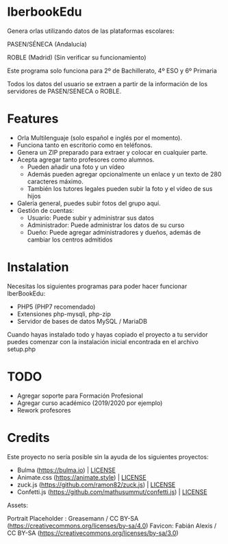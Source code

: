 # IberbookEdu

Genera orlas utilizando datos de las plataformas escolares:

PASEN/SÉNECA (Andalucía)

ROBLE (Madrid) (Sin verificar su funcionamiento)

Este programa solo funciona para 2º de Bachillerato, 4º ESO y 6º Primaria

Todos los datos del usuario se extraen a partir de la información de los servidores de PASEN/SENECA o ROBLE.

# Features

* Orla Multilenguaje (solo español e inglés por el momento).
* Funciona tanto en escritorio como en teléfonos.
* Genera un ZIP preparado para extraer y colocar en cualquier parte.
* Acepta agregar tanto profesores como alumnos.
  * Pueden añadir una foto y un vídeo
  * Además pueden agregar opcionalmente un enlace y un texto de 280 caracteres máximo.
  * También los tutores legales pueden subir la foto y el vídeo de sus hijos
* Galería general, puedes subir fotos del grupo aquí.
* Gestión de cuentas:
  * Usuario: Puede subir y administrar sus datos
  * Administrador: Puede administrar los datos de su curso
  * Dueño: Puede agregar administradores y dueños, además de cambiar los centros admitidos

# Instalation

Necesitas los siguientes programas para poder hacer funcionar IberBookEdu:
* PHP5 (PHP7 recomendado)
* Extensiones php-mysqli, php-zip
* Servidor de bases de datos MySQL / MariaDB

Cuando hayas instalado todo y hayas copiado el proyecto a tu servidor puedes comenzar con la instalación inicial encontrada en el archivo setup.php

# TODO

* Agregar soporte para Formación Profesional
* Agregar curso académico (2019/2020 por ejemplo)
* Rework profesores

# Credits

Este proyecto no sería posible sin la ayuda de los siguientes proyectos:

* Bulma (https://bulma.io) | [LICENSE](https://github.com/jgthms/bulma/blob/master/LICENSE)
* Animate.css (https://animate.style) | [LICENSE](https://github.com/animate-css/animate.css/blob/master/LICENSE)
* zuck.js (https://github.com/ramon82/zuck.js) | [LICENSE](https://github.com/ramon82/zuck.js/blob/master/LICENSE)
* Confetti.js (https://github.com/mathusummut/confetti.js) | [LICENSE](https://github.com/mathusummut/confetti.js/blob/master/LICENSE)

Assets:

Portrait Placeholder : Greasemann / CC BY-SA (https://creativecommons.org/licenses/by-sa/4.0)
Favicon: Fabián Alexis / CC BY-SA (https://creativecommons.org/licenses/by-sa/3.0)